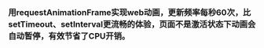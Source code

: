 ### 用requestAnimationFrame实现web动画，更新频率每秒60次，比setTimeout、setInterval更流畅的体验，页面不是激活状态下动画会自动暂停，有效节省了CPU开销。